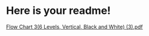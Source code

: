 # Here is your readme!



[Flow Chart 3(6 Levels, Vertical, Black and White) (3).pdf](https://github.com/user-attachments/files/19059521/Flow.Chart.3.6.Levels.Vertical.Black.and.White.3.pdf)
